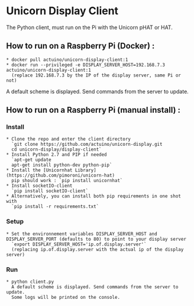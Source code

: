 # Unicorn Display Client
The Python client, must run on the Pi with the Unicorn pHAT or HAT.

## How to run on a Raspberry Pi (Docker) :
    * docker pull actuino/unicorn-display-client:1
    * docker run --privileged -e DISPLAY_SERVER_HOST=192.168.7.3 actuino/unicorn-display-client:1
      (replace 192.168.7.3 by the IP of the display server, same Pi or not)

A default scheme is displayed. Send commands from the server to update.

## How to run on a Raspberry Pi (manual install) :

### Install

    * Clone the repo and enter the client directory
      `git clone https://github.com/actuino/unicorn-display.git
      cd unicorn-display/display-client`
    * Install Python 2.7 and PIP if needed
      `apt-get update
      apt-get install python-dev python-pip`
    * Install the [Unicornhat Library](https://github.com/pimoroni/unicorn-hat)
      pip should work : `pip install unicornhat`
    * Install socketIO-client
      `pip install socketIO-client`
    * Alternatively, you can install both pip requirements in one shot with 
      `pip install -r requirements.txt`
      
### Setup

    * Set the environnement variables DISPLAY_SERVER_HOST and DISPLAY_SERVER_PORT (defaults to 80) to point to your display server
      `export DISPLAY_SERVER_HOST='ip.of.display.server'`
      (replacing ip.of.display.server with the actual ip of the display server)
      
### Run

    * python client.py
      A default scheme is displayed. Send commands from the server to update.
      Some logs will be printed on the console.